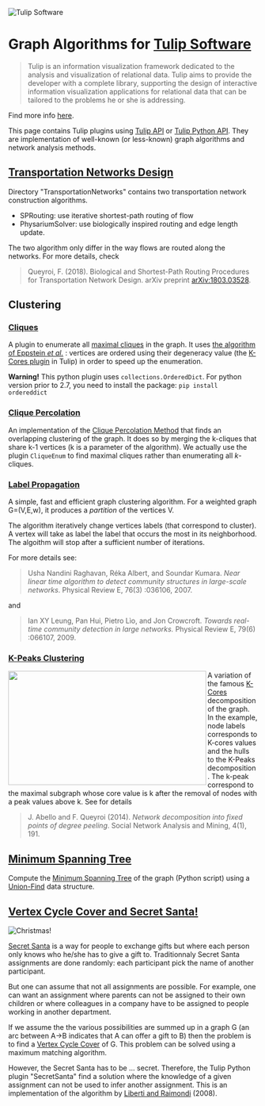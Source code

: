 ![Tulip Software](http://tulip.labri.fr/TulipDrupal/sites/default/files/logo_web.png)

# Graph Algorithms for [Tulip Software](https://github.com/Tulip-Dev/tulip)

> Tulip is an information visualization framework dedicated to the analysis and visualization of relational data. Tulip aims to provide the developer with a complete library, supporting the design of interactive information visualization applications for relational data that can be tailored to the problems he or she is addressing.

Find more info [here](https://github.com/Tulip-Dev/tulip).

This page contains Tulip plugins using [Tulip API](http://tulip.labri.fr/Documentation/current/doxygen/html/index.html) or [Tulip Python API](http://tulip.labri.fr/Documentation/current/tulip-python/html). They are implementation of well-known (or less-known) graph algorithms and network analysis methods.

## [Transportation Networks Design](https://github.com/fqueyroi/tulip_plugins/tree/master/TransportationNetworks)

Directory "TransportationNetworks" contains two transportation network construction algorithms. 
- SPRouting: use iterative shortest-path routing of flow
- PhysariumSolver: use biologically inspired routing and edge length update.

The two algorithm only differ in the way flows are routed along the networks. For more details, check 

> Queyroi, F. (2018). Biological and Shortest-Path Routing Procedures for Transportation Network Design. arXiv preprint [arXiv:1803.03528](https://arxiv.org/abs/1803.03528).

## Clustering

### [Cliques](https://github.com/fqueyroi/tulip_plugins/tree/master/Cliques)

A plugin to enumerate all [maximal cliques](https://en.wikipedia.org/wiki/Clique_(graph_theory)) in the graph. It uses [the algorithm of Eppstein *et al.*](https://arxiv.org/abs/1006.5440) : vertices are ordered using their degeneracy value (the [K-Cores plugin](https://github.com/Tulip-Dev/tulip/blob/master/plugins/metric/KCores.cpp) in Tulip) in order to speed up the enumeration.

**Warning!** This python plugin uses `collections.OrderedDict`. For python version prior to 2.7, you need to install the package: `pip install ordereddict`

### [Clique Percolation](https://github.com/fqueyroi/tulip_plugins/tree/master/Cliques)

An implementation of the [Clique Percolation Method](https://en.wikipedia.org/wiki/Clique_percolation_method) that finds an overlapping clustering of the graph. It does so by merging the k-cliques that share k-1 vertices (k is a parameter of the algorithm). We actually use the plugin `CliqueEnum` to find maximal cliques rather than enumerating all $k$-cliques. 

### [Label Propagation](https://github.com/fqueyroi/tulip_plugins/tree/master/LabelPropagation)

A simple, fast and efficient graph clustering algorithm. For a weighted graph G=(V,E,w), it produces a *partition* of the vertices V. 

The algorithm iteratively change vertices labels (that correspond to cluster). A vertex will take as label the label that occurs the most in its neighborhood. The algoithm will stop after a sufficient number of iterations.

For more details see:

>Usha Nandini Raghavan, Réka Albert, and Soundar Kumara. *Near linear time
algorithm to detect community structures in large-scale networks*. Physical Review
E, 76(3) :036106, 2007.

and 

>Ian XY Leung, Pan Hui, Pietro Lìo, and Jon Crowcroft. *Towards real-time community
detection in large networks.* Physical Review E, 79(6) :066107, 2009.

### [K-Peaks Clustering](https://github.com/fqueyroi/tulip_plugins/tree/master/KPeaks)


<a href="url"><img src="https://www.researchgate.net/profile/Francois_Queyroi/publication/272546777/figure/fig5/AS:668514037792772@1536397575618/Four-different-decompositions-of-a-graph-into-fixed-points-of-degree-peeling-The-induced.ppm" align="left" height="230" width="400" ></a>

A variation of the famous [K-Cores](https://en.wikipedia.org/wiki/Degeneracy_(graph_theory)) decomposition of the graph.  
 In the example, node labels corresponds to K-cores values and the hulls to the K-Peaks decomposition. The k-peak correspond to the maximal subgraph whose core value is k after the removal of nodes with a peak values above k. See for details
 
 > J. Abello and F. Queyroi (2014). *Network decomposition into fixed points of degree peeling*. Social Network Analysis and Mining, 4(1), 191.

## [Minimum Spanning Tree](https://github.com/fqueyroi/tulip_plugins/tree/master/MinimumSpanningTree)

Compute the [Minimum Spanning Tree](https://en.wikipedia.org/wiki/Minimum_spanning_tree) of the graph (Python script) using a [Union-Find](https://en.wikipedia.org/wiki/Kruskal%27s_algorithm) data structure. 

## [Vertex Cycle Cover and Secret Santa!](https://github.com/fqueyroi/tulip_plugins/tree/master/VertexCycleCover)

![Christmas!](http://mumuland.m.u.pic.centerblog.net/750a9603.png)

[Secret Santa](https://en.wikipedia.org/wiki/Secret_Santa) is a way for people to exchange gifts but where each person only knows who he/she has to give a gift to. Traditionnaly Secret Santa assignments are done randomly: each participant pick the name of another participant. 

But one can assume that not all assignments are possible. For example, one can want an assignment where parents can not be assigned to their own children or where colleagues in a company have to be assigned to people working in another department. 

If we assume the the various possibilities are summed up in a graph G (an arc between A->B indicates that A can offer a gift to B) then the problem is to find a [Vertex Cycle Cover](https://en.wikipedia.org/wiki/Vertex_cycle_cover) of G. This problem can be solved using a maximum matching algorithm.

However, the Secret Santa has to be ... secret. Therefore, the Tulip Python plugin "SecretSanta" find a solution where the knowledge of a given assignment can not be used to infer another assignment. This is an implementation of the algorithm by [Liberti and Raimondi](https://link.springer.com/chapter/10.1007/978-3-540-68880-8_26) (2008).
